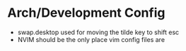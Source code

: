 # Arch/Development Config
- swap.desktop used for moving the tilde key to shift esc
- NVIM should be the only place vim config files are 
